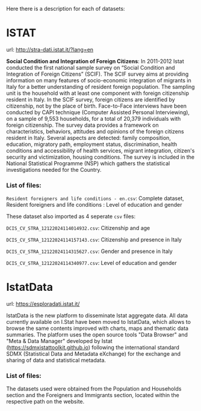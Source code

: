 Here there is a description for each of datasets:

# ISTAT

url: http://stra-dati.istat.it/?lang=en

**Social Condition and Integration of Foreign Citizens**: In 2011-2012 Istat conducted the first national sample survey on “Social Condition and Integration of Foreign Citizens” (SCIF). The SCIF survey aims at providing information on many features of socio-economic integration of migrants in Italy for a better understanding of resident foreign population. The sampling unit is the household with at least one component with foreign citizenship resident in Italy. In the SCIF survey, foreign citizens are identified by citizenship, not by the place of birth. Face-to-Face interviews have been conducted by CAPI technique (Computer Assisted Personal Interviewing), on a sample of 9,553 households, for a total of 20,379 individuals with foreign citizenship. The survey data provides a framework on characteristics, behaviors, attitudes and opinions of the foreign citizens resident in Italy. Several aspects are detected: family composition, education, migratory path, employment status, discrimination, health conditions and accessibility of health services, migrant integration, citizen's security and victimization, housing conditions. The survey is included in the National Statistical Programme (NSP) which gathers the statistical investigations needed for the Country.

### List of files:
`Resident foreigners and life conditions - en.csv`: Complete dataset, Resident foreigners and life conditions : Level of education and gender

These dataset also imported as 4 seperate `csv` files:

`DCIS_CV_STRA_12122024114014932.csv`: Citizenship and age

`DCIS_CV_STRA_12122024114157143.csv`: Citizenship and presence in Italy

`DCIS_CV_STRA_12122024114315627.csv`: Gender and presence in Italy

`DCIS_CV_STRA_12122024114340977.csv`: Level of education and gender


# IstatData

url: https://esploradati.istat.it/

IstatData is the new platform to disseminate Istat aggregate data.
All data currently available on I.Stat have been moved to IstatData, which allows to browse the same contents improved with charts, maps and thematic data summaries.
The platform uses the open source tools "Data Browser" and "Meta & Data Manager" developed by Istat (https://sdmxistattoolkit.github.io) following the international standard SDMX (Statistical Data and Metadata eXchange) for the exchange and sharing of data and statistical metadata.

### List of files:
The datasets used  were obtained from the Population and Households section and the Foreigners and Immigrants section, located within the respective path on the website.




